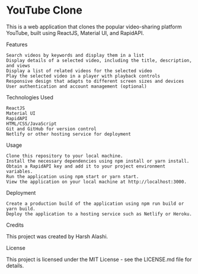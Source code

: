 # YouTube Clone

This is a web application that clones the popular video-sharing platform YouTube, built using ReactJS, Material UI, and RapidAPI.

Features

    Search videos by keywords and display them in a list
    Display details of a selected video, including the title, description, and views
    Display a list of related videos for the selected video
    Play the selected video in a player with playback controls
    Responsive design that adapts to different screen sizes and devices
    User authentication and account management (optional)

Technologies Used

    ReactJS
    Material UI
    RapidAPI
    HTML/CSS/JavaScript
    Git and GitHub for version control
    Netlify or other hosting service for deployment

Usage

    Clone this repository to your local machine.
    Install the necessary dependencies using npm install or yarn install.
    Obtain a RapidAPI key and add it to your project environment variables.
    Run the application using npm start or yarn start.
    View the application on your local machine at http://localhost:3000.

Deployment

    Create a production build of the application using npm run build or yarn build.
    Deploy the application to a hosting service such as Netlify or Heroku.

Credits

This project was created by Harsh Alashi.

License

This project is licensed under the MIT License - see the LICENSE.md file for details.
